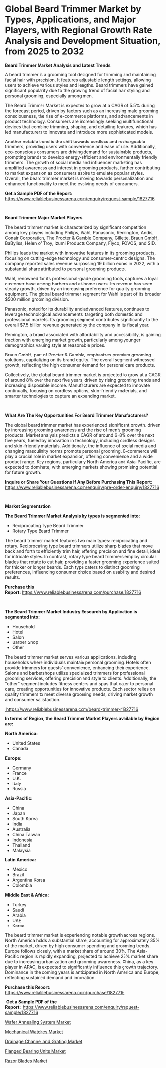 <p><h1>Global Beard Trimmer Market by Types, Applications, and Major Players, with Regional Growth Rate Analysis and Development Situation, from 2025 to 2032</h1></p><p><strong>Beard Trimmer Market Analysis and Latest Trends</strong></p>
<p><p>A beard trimmer is a grooming tool designed for trimming and maintaining facial hair with precision. It features adjustable length settings, allowing users to achieve various styles and lengths. Beard trimmers have gained significant popularity due to the growing trend of facial hair styling and personal grooming, especially among men.</p><p>The Beard Trimmer Market is expected to grow at a CAGR of 5.5% during the forecast period, driven by factors such as an increasing male grooming consciousness, the rise of e-commerce platforms, and advancements in product technology. Consumers are increasingly seeking multifunctional devices that combine trimming, shaping, and detailing features, which has led manufacturers to innovate and introduce more sophisticated models.</p><p>Another notable trend is the shift towards cordless and rechargeable trimmers, providing users with convenience and ease of use. Additionally, eco-conscious consumers are driving demand for sustainable products, prompting brands to develop energy-efficient and environmentally friendly trimmers. The growth of social media and influencer marketing has amplified awareness and interest in grooming products, further contributing to market expansion as consumers aspire to emulate popular styles. Overall, the beard trimmer market is moving towards personalization and enhanced functionality to meet the evolving needs of consumers.</p></p>
<p><strong>Get a Sample PDF of the Report:&nbsp;</strong> <a href="https://www.reliablebusinessarena.com/enquiry/request-sample/1827716?utm_campaign=2195&utm_medium=2&utm_source=Github&utm_content=ia&utm_term=05042025&utm_id=beard-trimmer">https://www.reliablebusinessarena.com/enquiry/request-sample/1827716</a></p>
<p>&nbsp;</p>
<p><strong>Beard Trimmer Major Market Players</strong></p>
<p><p>The beard trimmer market is characterized by significant competition among key players including Philips, Wahl, Panasonic, Remington, Andis, Conair Corporation, The Procter & Gamble Company, Gillette, Braun GmbH, BaByliss, Helen of Troy, Izumi Products Company, Flyco, POVOS, and SID. </p><p>Philips leads the market with innovative features in its grooming products, focusing on cutting-edge technology and consumer-centric designs. The company reported sales revenue surpassing 19 billion euros in 2022, with a substantial share attributed to personal grooming products. </p><p>Wahl, renowned for its professional-grade grooming tools, captures a loyal customer base among barbers and at-home users. Its revenue has seen steady growth, driven by an increasing preference for quality grooming equipment. The global beard trimmer segment for Wahl is part of its broader $500 million grooming division.</p><p>Panasonic, noted for its durability and advanced features, continues to leverage technological advancements, targeting both domestic and professional markets. Its grooming segment contributes significantly to the overall $7.5 billion revenue generated by the company in its fiscal year.</p><p>Remington, a brand associated with affordability and accessibility, is gaining traction with emerging market growth, particularly among younger demographics valuing style at reasonable prices. </p><p>Braun GmbH, part of Procter & Gamble, emphasizes premium grooming solutions, capitalizing on its brand equity. The overall segment witnessed growth, reflecting the high consumer demand for personal care products. </p><p>Collectively, the global beard trimmer market is projected to grow at a CAGR of around 8% over the next five years, driven by rising grooming trends and increasing disposable income. Manufacturers are expected to innovate continually, focusing on cordless options, skin-friendly materials, and smarter technologies to capture an expanding market.</p></p>
<p>&nbsp;</p>
<p><strong>What Are The Key Opportunities For Beard Trimmer Manufacturers?</strong></p>
<p><p>The global beard trimmer market has experienced significant growth, driven by increasing grooming awareness and the rise of men’s grooming products. Market analysis predicts a CAGR of around 6-8% over the next five years, fueled by innovation in technology, including cordless designs and skin-friendly materials. Additionally, the influence of social media and changing masculinity norms promote personal grooming. E-commerce will play a crucial role in market expansion, offering convenience and a wide product range. Key regions, particularly North America and Asia-Pacific, are expected to dominate, with emerging markets showing promising potential for future growth.</p></p>
<p><strong>Inquire or Share Your Questions If Any Before Purchasing This Report:</strong> <a href="https://www.reliablebusinessarena.com/enquiry/pre-order-enquiry/1827716?utm_campaign=2195&utm_medium=2&utm_source=Github&utm_content=ia&utm_term=05042025&utm_id=beard-trimmer">https://www.reliablebusinessarena.com/enquiry/pre-order-enquiry/1827716</a></p>
<p>&nbsp;</p>
<p><strong>Market Segmentation</strong></p>
<p><strong>The Beard Trimmer Market Analysis by types is segmented into:</strong></p>
<p><ul><li>Reciprocating Type Beard Trimmer</li><li>Rotary Type Beard Trimmer</li></ul></p>
<p><p>The beard trimmer market features two main types: reciprocating and rotary. Reciprocating type beard trimmers utilize sharp blades that move back and forth to efficiently trim hair, offering precision and fine detail, ideal for intricate styles. In contrast, rotary type beard trimmers employ circular blades that rotate to cut hair, providing a faster grooming experience suited for thicker or longer beards. Each type caters to distinct grooming preferences, influencing consumer choice based on usability and desired results.</p></p>
<p><strong>Purchase this Report:&nbsp;</strong><a href="https://www.reliablebusinessarena.com/purchase/1827716?utm_campaign=2195&utm_medium=2&utm_source=Github&utm_content=ia&utm_term=05042025&utm_id=beard-trimmer">https://www.reliablebusinessarena.com/purchase/1827716</a></p>
<p>&nbsp;</p>
<p><strong>The Beard Trimmer Market Industry Research by Application is segmented into:</strong></p>
<p><ul><li>Household</li><li>Hotel</li><li>Salon</li><li>Barber Shop</li><li>Other</li></ul></p>
<p><p>The beard trimmer market serves various applications, including households where individuals maintain personal grooming. Hotels often provide trimmers for guests' convenience, enhancing their experience. Salons and barbershops utilize specialized trimmers for professional grooming services, offering precision and style to clients. Additionally, the "other" segment includes fitness centers and spas that cater to personal care, creating opportunities for innovative products. Each sector relies on quality trimmers to meet diverse grooming needs, driving market growth and consumer satisfaction.</p></p>
<p><a href="https://www.reliablebusinessarena.com/beard-trimmer-r1827716?utm_campaign=2195&utm_medium=2&utm_source=Github&utm_content=ia&utm_term=05042025&utm_id=beard-trimmer">&nbsp;https://www.reliablebusinessarena.com/beard-trimmer-r1827716</a></p>
<p><strong>In terms of Region, the Beard Trimmer Market Players available by Region are:</strong></p>
<p>
    <p> <strong> North America: </strong>
        <ul>
            <li>United States</li>
            <li>Canada</li>
        </ul>
        </p> 
    <p> <strong> Europe: </strong>
        <ul>
            <li>Germany</li>
            <li>France</li>
            <li>U.K.</li>
            <li>Italy</li>
            <li>Russia</li>
        </ul>
        </p> 
    <p> <strong> Asia-Pacific: </strong>
        <ul>
            <li>China</li>
            <li>Japan</li>
            <li>South Korea</li>
            <li>India</li>
            <li>Australia</li>
            <li>China Taiwan</li>
            <li>Indonesia</li>
            <li>Thailand</li>
            <li>Malaysia</li>
        </ul>
        </p> 
    <p> <strong> Latin America: </strong>
        <ul>
            <li>Mexico</li>
            <li>Brazil</li>
            <li>Argentina Korea</li>
            <li>Colombia</li>
        </ul>
        </p> 
    <p> <strong> Middle East & Africa: </strong>
        <ul>
            <li>Turkey</li>
            <li>Saudi</li>
            <li>Arabia</li>
            <li>UAE</li>
            <li>Korea</li>
        </ul>
    </p>
    </p>
<p><p>The beard trimmer market is experiencing notable growth across regions. North America holds a substantial share, accounting for approximately 35% of the market, driven by high consumer spending and grooming trends. Europe follows closely, with a market share of around 30%. The Asia-Pacific region is rapidly expanding, projected to achieve 25% market share due to increasing urbanization and grooming awareness. China, as a key player in APAC, is expected to significantly influence this growth trajectory. Dominance in the coming years is anticipated in North America and Europe, reflecting sustained demand and innovation.</p></p>
<p><strong>Purchase this Report: </strong><a href="https://www.reliablebusinessarena.com/purchase/1827716?utm_campaign=2195&utm_medium=2&utm_source=Github&utm_content=ia&utm_term=05042025&utm_id=beard-trimmer">https://www.reliablebusinessarena.com/purchase/1827716</a></p>
<p>&nbsp;<strong>Get a Sample PDF of the Report:&nbsp;&nbsp;</strong><a href="https://www.reliablebusinessarena.com/enquiry/request-sample/1827716?utm_campaign=2195&utm_medium=2&utm_source=Github&utm_content=ia&utm_term=05042025&utm_id=beard-trimmer">https://www.reliablebusinessarena.com/enquiry/request-sample/1827716</a></p>
<p><strong></strong></p>
<p><p><a href="https://www.linkedin.com/pulse/wafer-annealing-system-market-trends-focusing-insight-forecast-yvage?utm_campaign=2195&utm_medium=2&utm_source=Github&utm_content=ia&utm_term=05042025&utm_id=beard-trimmer">Wafer Annealing System Market</a></p><p><a href="https://github.com/bloggglazaie/Market-Research-Report-List-1/blob/main/mechanical-watches-market.md?utm_campaign=2195&utm_medium=2&utm_source=Github&utm_content=ia&utm_term=05042025&utm_id=beard-trimmer">Mechanical Watches Market</a></p><p><a href="https://www.linkedin.com/pulse/why-drainage-channel-grating-market-rise-exploring-43-cagr-aaete?utm_campaign=2195&utm_medium=2&utm_source=Github&utm_content=ia&utm_term=05042025&utm_id=beard-trimmer">Drainage Channel and Grating Market</a></p><p><a href="https://www.linkedin.com/pulse/extensive-study-global-flanged-bearing-units-market-share-growth-1cuae?utm_campaign=2195&utm_medium=2&utm_source=Github&utm_content=ia&utm_term=05042025&utm_id=beard-trimmer">Flanged Bearing Units Market</a></p><p><a href="https://github.com/lolahberkik5/Market-Research-Report-List-1/blob/main/razor-blades-market.md?utm_campaign=2195&utm_medium=2&utm_source=Github&utm_content=ia&utm_term=05042025&utm_id=beard-trimmer">Razor Blades Market</a></p></p>
